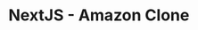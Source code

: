 # NextJS - Amazon Clone
<!-- ## Objective

- Project aims to create a Airbnb clone with using NextJS.
- This is a [Next.js](https://nextjs.org/) project bootstrapped with [`create-next-app`](https://github.com/vercel/next.js/tree/canary/packages/create-next-app).

## Description

- I prepared a small-scale project in order to understand the NextJS that I have learned recently.
- I use Mabpox, react-map-gl and geolib for maps and locations and TailwindCSS for styling.
- I found the project from Youtube([Sonny Sangha](https://www.youtube.com/@SonnySangha)). You can see the related video from [here](https://www.youtube.com/watch?v=b8gBIphfCqw)

## Project Link

#### You can reach my project from [here](https://nextjs-airbnb-clone-esadakman.vercel.app/) 👈

### Project Skeleton

```
nextjs-airbnb-clone (folder)
|----readme.md
SOLUTION
├── components
│    ├── Banner.jsx
│    ├── Footer.jsx
│    ├── Header.jsx
│    ├── InfoCard.jsx
│    ├── LargeCard.jsx
│    ├── MapGL.jsx
│    ├── MediumCard.jsx
│    └── SmallCard.js
├── pages
│    ├── _app.js
│    ├── _document.js
│    ├── index.js
│    └── search.js
├── public
│    └── favicon.ico
├── styles
│    └── global.css
├── .gitignore
├── next.config.js
├── package.json
├── postcss.config.js
├── tailwind.config.js
└── yarn.lock
```

### At the end of the project, following topics are to be covered;

- HTML
- CSS
- JavaScript
- ReactJS
- NextJS
- TailwindCSS
- Geolib
- React-map-gl
- Mapbox
- Heroicons
- React-date-range

To run this project;

- Signup https://www.mapbox.com/ and create new account.  
- Copy your public token from your account page.
- Create a .env.local file and set your MAPBOX_KEY for maps and locations:

After these you can run the project as usual =>

```
$ git clone https://github.com/esadakman/nextjs-airbnb-clone.git
$ cd ./nextjs-airbnb-clone
$ npm install / yarn
$ npm run dev / yarn dev

Open http://localhost:3000 with your browser to see the result.
```

### Preview of the Project

 <img src="./airbnb-clone.gif" alt="gif"   /> -->
